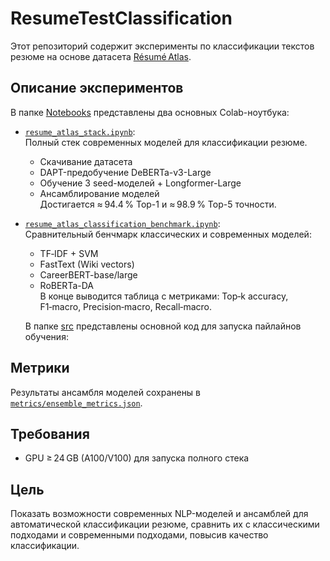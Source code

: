 # ResumeTestClassification

Этот репозиторий содержит эксперименты по классификации текстов резюме на основе датасета [Résumé Atlas](https://huggingface.co/datasets/ahmedheakl/resume-atlas).

## Описание экспериментов

В папке [Notebooks](Notebooks) представлены два основных Colab-ноутбука:

- [`resume_atlas_stack.ipynb`](Notebooks/resume_atlas_stack.ipynb):  
  Полный стек современных моделей для классификации резюме.  
  - Скачивание датасета
  - DAPT-предобучение DeBERTa-v3-Large
  - Обучение 3 seed-моделей + Longformer-Large
  - Ансамблирование моделей  
  Достигается ≈ 94.4 % Top-1 и ≈ 98.9 % Top-5 точности.

- [`resume_atlas_classification_benchmark.ipynb`](Notebooks/resume_atlas_classification_benchmark.ipynb):  
  Сравнительный бенчмарк классических и современных моделей:  
  - TF‑IDF + SVM
  - FastText (Wiki vectors)
  - CareerBERT-base/large
  - RoBERTa-DA  
  В конце выводится таблица с метриками: Top‑k accuracy, F1‑macro, Precision‑macro, Recall‑macro.

  В папке [src](src) представлены основной код для запуска пайлайнов обучения:

## Метрики

Результаты ансамбля моделей сохранены в [`metrics/ensemble_metrics.json`](/metrics/ensemble_metrics.json).

## Требования

- GPU ≥ 24 GB (A100/V100) для запуска полного стека

## Цель

Показать возможности современных NLP-моделей и ансамблей для автоматической классификации резюме, сравнить их с классическими подходами и современными подходами, повысив качество классификации.